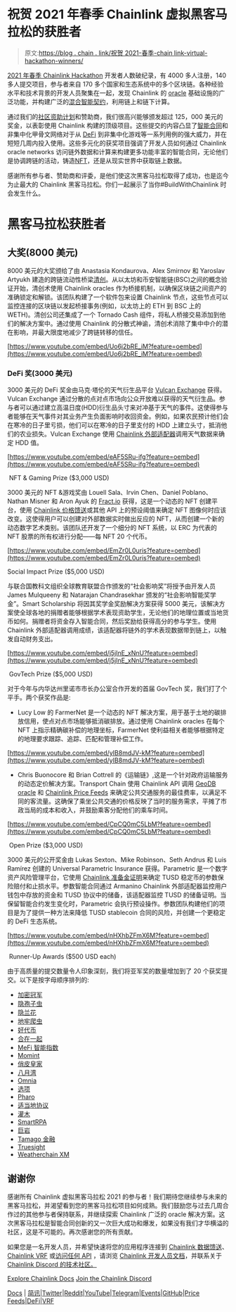 # 祝贺 2021 年春季 Chainlink 虚拟黑客马拉松的获胜者

> 原文:[https://blog . chain . link/祝贺 2021-春季-chain link-virtual-hackathon-winners/](https://blog.chain.link/congratulations-to-the-spring-2021-chainlink-virtual-hackathon-winners/)

[2021 年春季 Chainlink Hackathon](https://chain.link/hackathon) 开发者人数破纪录，有 4000 多人注册，140 多人提交项目，参与者来自 170 多个国家和生态系统中的多个区块链。各种经验水平和技术背景的开发人员聚集在一起，发现 Chainlink 的 [oracle](https://chain.link/education/blockchain-oracles) 基础设施的广泛功能，并构建广泛的[混合智能契约](https://blog.chain.link/hybrid-smart-contracts-explained/)，利用链上和链下计算。



通过我们的[社区资助计划](https://chain.link/community/grants)和赞助商，我们很高兴能够颁发超过 125，000 美元的奖金，以表彰使用 Chainlink 构建的顶级项目。这些提交的内容凸显了[智能合同](https://chain.link/education/smart-contracts)和非集中化甲骨文网络对于从 [DeFi](https://chain.link/education/defi) 到非集中化游戏等一系列用例的强大威力，并在短短几周内投入使用。这些多元化的获奖项目强调了开发人员如何通过 Chainlink oracle networks 访问链外数据和计算来构建更多功能丰富的智能合同，无论他们是协调跨链的活动，铸造[NFT](https://chain.link/education/nfts)，还是从现实世界中获取链上数据。

感谢所有参与者、赞助商和评委，是他们使这次黑客马拉松取得了成功，也是迄今为止最大的 Chainlink 黑客马拉松。你们一起展示了当你#BuildWithChainlink 时会发生什么。

# 黑客马拉松获胜者

## 大奖(8000 美元)

8000 美元的大奖颁给了由 Anastasia Kondaurova、Alex Smirnov 和 Yaroslav Artyukh 建造的跨链流动性桥梁[清创](https://debridge.finance/)。从以太坊和币安智能链(BSC)之间的概念验证开始，清创术使用 Chainlink oracles 作为桥接机制，以确保区块链之间资产的准确锁定和解锁。该团队构建了一个软件包来设置 Chainlink 节点，这些节点可以监控连接的区块链以发起桥接事务(例如，以太坊上的 ETH 到 BSC 上的 WETH)。清创公司还集成了一个 Tornado Cash 组件，将私人桥接交易添加到他们的解决方案中。通过使用 Chainlink 的分散式神谕，清创术消除了集中中介的潜在影响，并最大限度地减少了跨链转移的信任。

[https://www.youtube.com/embed/Uo6j2bRE_iM?feature=oembed](https://www.youtube.com/embed/Uo6j2bRE_iM?feature=oembed)

### DeFi 奖(3000 美元)

3000 美元的 DeFi 奖金由马克·塔伦的天气衍生品平台 [Vulcan Exchange](https://vulcan.exchange/) 获得。Vulcan Exchange 通过分散的点对点市场向公众开放难以获得的天气衍生品。参与者可以通过建立高温日度(HDD)衍生品头寸来对冲基于天气的事件。这使得参与者能够在天气事件对其业务产生负面影响时收回资金。例如，如果农民预计他们会在寒冷的日子里亏损，他们可以在寒冷的日子里支付的 HDD 上建立头寸，抵消他们的农业损失。Vulcan Exchange 使用 [Chainlink 外部适配器](https://blog.chain.link/build-and-use-external-adapters/)调用天气数据来确定 HDD 值。

[https://www.youtube.com/embed/eAF5SRu-ifg?feature=oembed](https://www.youtube.com/embed/eAF5SRu-ifg?feature=oembed)

 NFT & Gaming Prize ($3,000 USD)

3000 美元的 NFT &游戏奖由 Louell Sala、Irvin Chen、Daniel Poblano、Nathan Misner 和 Aron Ayuk 的 [Fract.io](https://devpost.com/software/deconomy) 获得，这是一个动态的 NFT 创建平台，使用 [Chainlink 价格馈送](https://data.chain.link/)或其他 API 上的预设阈值来确定 NFT 图像何时应该改变。这使得用户可以创建对外部数据实时做出反应的 NFT，从而创建一个新的动态数字艺术类别。该团队还开发了一个细分的 NFT 系统，以 ERC 为代表的 NFT 股票的所有权进行分配——每 NFT 20 个代币。

[https://www.youtube.com/embed/EmZr0L0uris?feature=oembed](https://www.youtube.com/embed/EmZr0L0uris?feature=oembed)

Social Impact Prize ($5,000 USD)

与联合国教科文组织全球教育联盟合作颁发的“社会影响奖”将授予由开发人员 James Mulqueeny 和 Natarajan Chandrasekhar 颁发的“社会影响智能奖学金”。Smart Scholarship 将因其奖学金奖励解决方案获得 5000 美元，该解决方案使全球各地的捐赠者能够根据学术表现资助学生，无论他们的地理位置或当地货币如何。捐赠者将资金存入智能合同，然后奖励给获得高分的参与学生。使用 Chainlink 外部适配器调用成绩，该适配器将链外的学术表现数据带到链上，以触发自动财务支出。

[https://www.youtube.com/embed/j5jInE_xNnU?feature=oembed](https://www.youtube.com/embed/j5jInE_xNnU?feature=oembed)

 GovTech Prize ($5,000 USD)

对于今年与内华达州里诺市市长办公室合作开发的首届 GovTech 奖，我们打了个平手。两个获奖作品是:

*   Lucy Low 的 FarmerNet 是一个动态的 NFT 解决方案，用于基于土地的碳排放信用，使点对点市场能够抵消碳排放。通过使用 Chainlink oracles 在每个 NFT 上指示精确碳补偿的地理坐标，FarmerNet 使利益相关者能够根据特定的地理要求跟踪、追踪、匹配和管理补偿工作。

[https://www.youtube.com/embed/yIB8mdJV-kM?feature=oembed](https://www.youtube.com/embed/yIB8mdJV-kM?feature=oembed)

*   Chris Buonocore 和 Brian Cottrell 的《运输链》,这是一个针对政府运输服务的动态定价解决方案。Transport Chain 使用 Chainlink API 调用 [GeoDB oracle](https://docs.chain.link/docs/geodb-oracle-node) 和 [Chainlink Price Feeds](https://data.chain.link/) 来确定公共交通服务的最佳费率，以满足不同的客流量。这确保了乘坐公共交通的价格反映了当时的服务需求，平摊了市政当局的成本和收入，并鼓励乘客分配他们的乘车时间。

[https://www.youtube.com/embed/CpCQ0mC5LbM?feature=oembed](https://www.youtube.com/embed/CpCQ0mC5LbM?feature=oembed)

 Open Prize ($3,000 USD)

3000 美元的公开奖金由 Lukas Sexton、Mike Robinson、Seth Andrus 和 Luis Ramírez 创建的 Universal Parametric Insurance 获得。Parametric 是一个数字资产风险管理平台，它使用 [Chainlink 准备金证明](https://blog.chain.link/chainlink-proof-of-reserve-bringing-transparency-to-defi-collateral/)来确定 TUSD 稳定币的参数保险赔付和止损水平。参数智能合同通过 Armanino Chainlink 外部适配器监控用户钱包中存放的资金和 TUSD 协议中的储备，该适配器监控 TUSD 的储备证明。当保留智能合约发生变化时，Parametric 会执行预设操作。参数团队构建他们的项目是为了提供一种方法来降低 TUSD stablecoin 合同的风险，并创建一个更稳定的 DeFi 生态系统。

[https://www.youtube.com/embed/nHXhbZFmX6M?feature=oembed](https://www.youtube.com/embed/nHXhbZFmX6M?feature=oembed)

 Runner-Up Awards ($500 USD each)

由于高质量的提交数量令人印象深刻，我们将亚军奖的数量增加到了 20 个获奖提交。以下是按字母顺序排列的:

*   [加密冠军](https://chainlink-2021.devpost.com/submissions/227357-crypto-champz)
*   [隐孢子虫](https://chainlink-2021.devpost.com/submissions/216577-cryptollama)
*   [隐兰花](https://chainlink-2021.devpost.com/submissions/216753-cryptorchids)
*   [地牢爬虫](https://chainlink-2021.devpost.com/submissions/227805-dungeon-crawler)
*   [好代币](https://chainlink-2021.devpost.com/submissions/226746-good-tokens)
*   [合在一起](https://chainlink-2021.devpost.com/submissions/227881-hodltogether)
*   [MeFi 智能指数](https://chainlink-2021.devpost.com/submissions/228054-mefi-smart-index)
*   [Momint](https://chainlink-2021.devpost.com/submissions/227107-momint)
*   [俏皮皇家](https://chainlink-2021.devpost.com/submissions/226300-nifty-royale)
*   [八月湾](https://chainlink-2021.devpost.com/submissions/227868-octobay-governance)
*   [Omnia](https://chainlink-2021.devpost.com/submissions/226620-omnia)
*   [选项](https://chainlink-2021.devpost.com/submissions/218010-optyn)
*   [Pharo](https://chainlink-2021.devpost.com/submissions/216534-pharo)
*   [适当地协议](https://chainlink-2021.devpost.com/submissions/226464-properly-protocol)
*   [灌木](https://chainlink-2021.devpost.com/submissions/228135-shrub)
*   [SmartRPA](https://chainlink-2021.devpost.com/submissions/228077-smartrpa)
*   [巨岩](https://chainlink-2021.devpost.com/submissions/227982-stonent-project)
*   [Tamago 金融](https://chainlink-2021.devpost.com/submissions/215612-tamago-finance)
*   [Truesight](https://chainlink-2021.devpost.com/submissions/226371-truesight)
*   [Weatherchain XM](https://chainlink-2021.devpost.com/submissions/220907-weatherchainxm)

## 谢谢你

感谢所有 Chainlink 虚拟黑客马拉松 2021 的参与者！我们期待您继续参与未来的黑客马拉松，并渴望看到您的黑客马拉松项目如何成熟。我们鼓励您与过去几周合作过的其他参与者保持联系，并继续探索 Chainlink 广泛的 oracle 解决方案。这次黑客马拉松是智能合同创新的又一次巨大成功和爆发，如果没有我们才华横溢的社区，这是不可能的。再次感谢您的所有贡献。

如果您是一名开发人员，并希望快速将您的应用程序连接到 [Chainlink 数据馈送](https://docs.chain.link/docs/using-chainlink-reference-contracts)、 [Chainlink VRF](https://docs.chain.link/docs/chainlink-vrf) 或[访问任何 API](https://docs.chain.link/docs/request-and-receive-data) ，请浏览 [Chainlink 开发人员文档](https://docs.chain.link/)，并联系关于 [Chainlink Discord 的技术社区。](https://discordapp.com/invite/aSK4zew)

[Explore Chainlink Docs](https://docs.chain.link/docs) [Join the Chainlink Discord](https://discordapp.com/invite/aSK4zew)

[Docs](https://docs.chain.link/docs/getting-started) | [简讯](https://chn.lk/newsletter)|[Twitter](http://www.twitter.com/chainlink)|[Reddit](https://www.reddit.com/r/Chainlink/)|[YouTube](https://www.youtube.com/channel/UCnjkrlqaWEBSnKZQ71gdyFA)|[Telegram](https://t.me/chainlinkofficial)|[Events](https://blog.chain.link/tag/events/)|[GitHub](https://github.com/smartcontractkit/chainlink)|[Price Feeds](https://feeds.chain.link/)|[DeFi](https://www.chain.link/solutions/defi)|[VRF](https://chain.link/solutions/chainlink-vrf)

